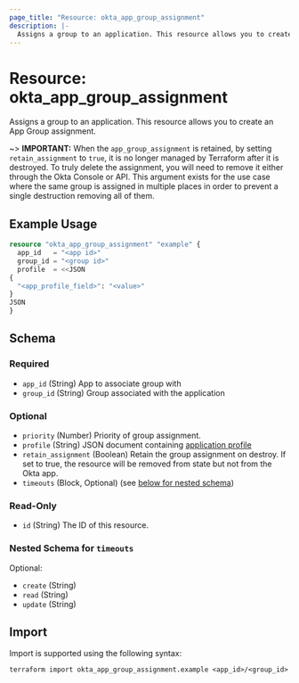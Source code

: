 ```yaml
---
page_title: "Resource: okta_app_group_assignment"
description: |-
  Assigns a group to an application. This resource allows you to create an App Group assignment.
---
```


# Resource: okta_app_group_assignment

Assigns a group to an application. This resource allows you to create an App Group assignment.

~> **IMPORTANT:** When the `app_group_assignment` is retained, by 
setting `retain_assignment` to `true`, it is no longer managed by 
Terraform after it is destroyed. To truly delete the assignment, 
you will need to remove it either through the Okta Console or API. 
This argument exists for the use case where the same group is 
assigned in multiple places in order to prevent a single 
destruction removing all of them.

## Example Usage

```terraform
resource "okta_app_group_assignment" "example" {
  app_id   = "<app id>"
  group_id = "<group id>"
  profile  = <<JSON
{
  "<app_profile_field>": "<value>"
}
JSON
}
```

<!-- schema generated by tfplugindocs -->
## Schema

### Required

- `app_id` (String) App to associate group with
- `group_id` (String) Group associated with the application

### Optional

- `priority` (Number) Priority of group assignment.
- `profile` (String) JSON document containing [application profile](https://developer.okta.com/docs/reference/api/apps/#profile-object)
- `retain_assignment` (Boolean) Retain the group assignment on destroy. If set to true, the resource will be removed from state but not from the Okta app.
- `timeouts` (Block, Optional) (see [below for nested schema](#nestedblock--timeouts))

### Read-Only

- `id` (String) The ID of this resource.

<a id="nestedblock--timeouts"></a>
### Nested Schema for `timeouts`

Optional:

- `create` (String)
- `read` (String)
- `update` (String)

## Import

Import is supported using the following syntax:

```shell
terraform import okta_app_group_assignment.example <app_id>/<group_id>
```
